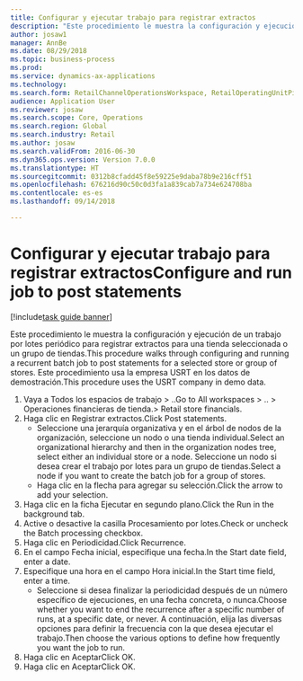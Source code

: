 ```yaml
--- 
title: Configurar y ejecutar trabajo para registrar extractos
description: "Este procedimiento le muestra la configuración y ejecución de un trabajo por lotes periódico para registrar extractos para una tienda seleccionada o un grupo de tiendas."
author: josaw1
manager: AnnBe
ms.date: 08/29/2018
ms.topic: business-process
ms.prod: 
ms.service: dynamics-ax-applications
ms.technology: 
ms.search.form: RetailChannelOperationsWorkspace, RetailOperatingUnitPicker, SysRecurrence
audience: Application User
ms.reviewer: josaw
ms.search.scope: Core, Operations
ms.search.region: Global
ms.search.industry: Retail
ms.author: josaw
ms.search.validFrom: 2016-06-30
ms.dyn365.ops.version: Version 7.0.0
ms.translationtype: HT
ms.sourcegitcommit: 0312b8cfadd45f8e59225e9daba78b9e216cff51
ms.openlocfilehash: 676216d90c50c0d3fa1a839cab7a734e624708ba
ms.contentlocale: es-es
ms.lasthandoff: 09/14/2018

---
```

# <a name="configure-and-run-job-to-post-statements"></a><span data-ttu-id="13fdd-103">Configurar y ejecutar trabajo para registrar extractos</span><span class="sxs-lookup"><span data-stu-id="13fdd-103">Configure and run job to post statements</span></span>

[!include[task guide banner](../includes/task-guide-banner.md)]

<span data-ttu-id="13fdd-104">Este procedimiento le muestra la configuración y ejecución de un trabajo por lotes periódico para registrar extractos para una tienda seleccionada o un grupo de tiendas.</span><span class="sxs-lookup"><span data-stu-id="13fdd-104">This procedure walks through configuring and running a recurrent batch job to post statements for a selected store or group of stores.</span></span> <span data-ttu-id="13fdd-105">Este procedimiento usa la empresa USRT en los datos de demostración.</span><span class="sxs-lookup"><span data-stu-id="13fdd-105">This procedure uses the USRT company in demo data.</span></span>

1. <span data-ttu-id="13fdd-106">Vaya a Todos los espacios de trabajo > ..</span><span class="sxs-lookup"><span data-stu-id="13fdd-106">Go to All workspaces > ..</span></span> <span data-ttu-id="13fdd-107">> Operaciones financieras de tienda.</span><span class="sxs-lookup"><span data-stu-id="13fdd-107">> Retail store financials.</span></span>
2. <span data-ttu-id="13fdd-108">Haga clic en Registrar extractos.</span><span class="sxs-lookup"><span data-stu-id="13fdd-108">Click Post statements.</span></span>
    * <span data-ttu-id="13fdd-109">Seleccione una jerarquía organizativa y en el árbol de nodos de la organización, seleccione un nodo o una tienda individual.</span><span class="sxs-lookup"><span data-stu-id="13fdd-109">Select an organizational hierarchy and then in the organization nodes tree, select either an individual store or a node.</span></span> <span data-ttu-id="13fdd-110">Seleccione un nodo si desea crear el trabajo por lotes para un grupo de tiendas.</span><span class="sxs-lookup"><span data-stu-id="13fdd-110">Select a node if you want to create the batch job for a group of stores.</span></span>  
    * <span data-ttu-id="13fdd-111">Haga clic en la flecha para agregar su selección.</span><span class="sxs-lookup"><span data-stu-id="13fdd-111">Click the arrow to add your selection.</span></span>  
3. <span data-ttu-id="13fdd-112">Haga clic en la ficha Ejecutar en segundo plano.</span><span class="sxs-lookup"><span data-stu-id="13fdd-112">Click the Run in the background tab.</span></span>
4. <span data-ttu-id="13fdd-113">Active o desactive la casilla Procesamiento por lotes.</span><span class="sxs-lookup"><span data-stu-id="13fdd-113">Check or uncheck the Batch processing checkbox.</span></span>
5. <span data-ttu-id="13fdd-114">Haga clic en Periodicidad.</span><span class="sxs-lookup"><span data-stu-id="13fdd-114">Click Recurrence.</span></span>
6. <span data-ttu-id="13fdd-115">En el campo Fecha inicial, especifique una fecha.</span><span class="sxs-lookup"><span data-stu-id="13fdd-115">In the Start date field, enter a date.</span></span>
7. <span data-ttu-id="13fdd-116">Especifique una hora en el campo Hora inicial.</span><span class="sxs-lookup"><span data-stu-id="13fdd-116">In the Start time field, enter a time.</span></span>
    * <span data-ttu-id="13fdd-117">Seleccione si desea finalizar la periodicidad después de un número específico de ejecuciones, en una fecha concreta, o nunca.</span><span class="sxs-lookup"><span data-stu-id="13fdd-117">Choose whether you want to end the recurrence after a specific number of runs, at a specific date, or never.</span></span> <span data-ttu-id="13fdd-118">A continuación, elija las diversas opciones para definir la frecuencia con la que desea ejecutar el trabajo.</span><span class="sxs-lookup"><span data-stu-id="13fdd-118">Then choose the various options to define how frequently you want the job to run.</span></span>  
8. <span data-ttu-id="13fdd-119">Haga clic en Aceptar</span><span class="sxs-lookup"><span data-stu-id="13fdd-119">Click OK.</span></span>
9. <span data-ttu-id="13fdd-120">Haga clic en Aceptar</span><span class="sxs-lookup"><span data-stu-id="13fdd-120">Click OK.</span></span>


